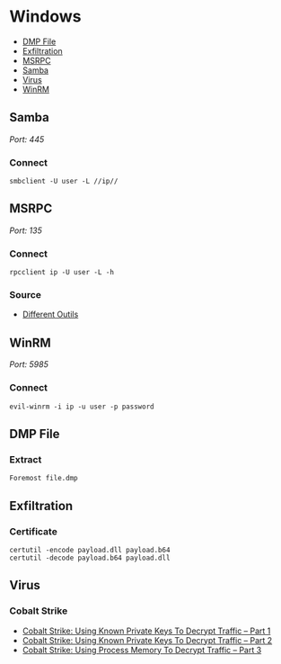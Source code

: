 # Windows

- [DMP File](#dmp-file)
- [Exfiltration](#exfiltration)
- [MSRPC](#msrpc)
- [Samba](#samba)
- [Virus](#virus)
- [WinRM](#winrm)

## Samba
*Port: 445*

### Connect
```
smbclient -U user -L //ip//
```

## MSRPC
*Port: 135*

### Connect
```
rpcclient ip -U user -L -h
```

### Source
- [Different Outils](https://www.hackingarticles.in/impacket-guide-smb-msrpc/)

## WinRM
*Port: 5985*

### Connect
```
evil-winrm -i ip -u user -p password
```

## DMP File
### Extract
```
Foremost file.dmp
```

## Exfiltration
### Certificate
```
certutil -encode payload.dll payload.b64
certutil -decode payload.b64 payload.dll
```

## Virus
### Cobalt Strike
- [Cobalt Strike: Using Known Private Keys To Decrypt Traffic – Part 1](https://blog.nviso.eu/2021/10/21/cobalt-strike-using-known-private-keys-to-decrypt-traffic-part-1/)
- [Cobalt Strike: Using Known Private Keys To Decrypt Traffic – Part 2](https://blog.nviso.eu/2021/10/27/cobalt-strike-using-known-private-keys-to-decrypt-traffic-part-2/)
- [Cobalt Strike: Using Process Memory To Decrypt Traffic – Part 3](https://blog.nviso.eu/2021/11/03/cobalt-strike-using-process-memory-to-decrypt-traffic-part-3/)